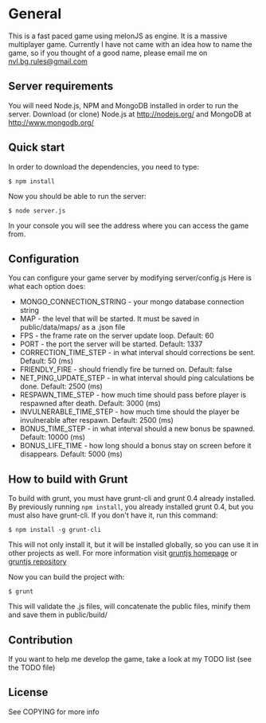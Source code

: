 General
=======

This is a fast paced game using melonJS as engine. It is a massive multiplayer game. Currently I have not came with an idea how to name the game, so if you thought of a good name, please email me on nvl.bg.rules@gmail.com


Server requirements
-------------------
You will need Node.js, NPM and MongoDB installed in order to run the server. Download (or clone) Node.js at http://nodejs.org/ and MongoDB at http://www.mongodb.org/

Quick start
-----------
In order to download the dependencies, you need to type:

`$ npm install`

Now you should be able to run the server:

`$ node server.js`

In your console you will see the address where you can access the game from.

Configuration
-------------
You can configure your game server by modifying server/config.js
Here is what each option does:

- MONGO_CONNECTION_STRING - your mongo database connection string
- MAP - the level that will be started. It must be saved in public/data/maps/ as a .json file
- FPS - the frame rate on the server update loop. Default: 60
- PORT - the port the server will be started. Default: 1337
- CORRECTION_TIME_STEP - in what interval should corrections be sent. Default: 50 (ms)
- FRIENDLY_FIRE - should friendly fire be turned on. Default: false
- NET_PING_UPDATE_STEP - in what interval should ping calculations be done. Default: 2500 (ms)
- RESPAWN_TIME_STEP - how much time should pass before player is respawned after death. Default: 3000 (ms)
- INVULNERABLE_TIME_STEP - how much time should the player be invulnerable after respawn. Default: 2500 (ms)
- BONUS_TIME_STEP - in what interval should a new bonus be spawned. Default: 10000 (ms)
- BONUS_LIFE_TIME - how long should a bonus stay on screen before it disappears. Default: 5000 (ms)

How to build with Grunt
-------------
To build with grunt, you must have grunt-cli and grunt 0.4 already installed. By previously running `npm install`, you already installed grunt 0.4, but you must also have grunt-cli. If you don't have it, run this command:

`$ npm install -g grunt-cli`

This will not only install it, but it will be installed globally, so you can use it in other projects as well. For more information visit [gruntjs homepage] or [gruntjs repository]

Now you can build the project with:

`$ grunt`

This will validate the .js files, will concatenate the public files, minify them and save them in public/build/

Contribution
------------
If you want to help me develop the game, take a look at my TODO list (see the TODO file)

License
-------
See COPYING for more info

[gruntjs homepage]: http://gruntjs.com/
[gruntjs repository]: https://github.com/gruntjs/grunt/
